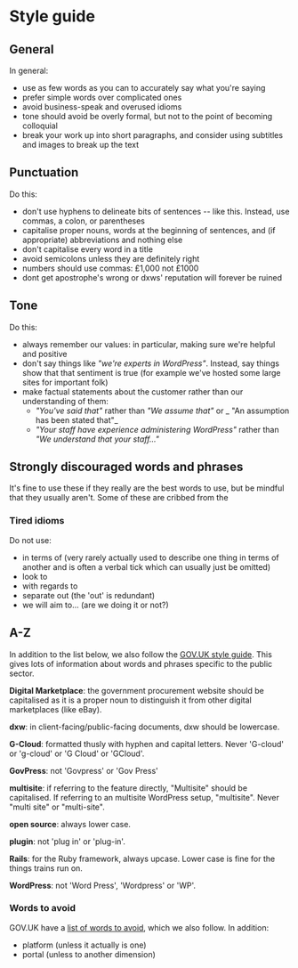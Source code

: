 # Style guide

## General

In general:

* use as few words as you can to accurately say what you're saying
* prefer simple words over complicated ones
* avoid business-speak and overused idioms
* tone should avoid be overly formal, but not to the point of becoming colloquial
* break your work up into short paragraphs, and consider using subtitles and
  images to break up the text

## Punctuation

Do this:

* don't use hyphens to delineate bits of sentences -- like this. Instead, use
  commas, a colon, or parentheses
* capitalise proper nouns, words at the beginning of sentences, and
  (if appropriate) abbreviations and nothing else
* don't capitalise every word in a title
* avoid semicolons unless they are definitely right
* numbers should use commas: £1,000 not £1000
* dont get apostrophe's wrong or dxws' reputation will forever be ruined

## Tone

Do this:

* always remember our values: in particular, making sure we're helpful and
  positive
* don't say things like _"we're experts in WordPress"_. Instead, say things show
  that that sentiment is true (for example we've hosted some large sites for
  important folk)
* make factual statements about the customer rather than our understanding of
  them:
  * _"You've said that"_ rather than _"We assume that"_ or _
    "An assumption has been stated that"_
  * _"Your staff have experience administering WordPress"_ rather than
    _"We understand that your staff..."_

## Strongly discouraged words and phrases

It's fine to use these if they really are the best words to use, but be mindful
that they usually aren't. Some of these are cribbed from the

<!-- vale Dxw.TiredIdioms = NO -->
### Tired idioms

Do not use:
* in terms of (very rarely actually used to describe one thing in terms of
  another and is often a verbal tick which can usually just be omitted)
* look to
* with regards to
* separate out (the 'out' is redundant)
* we will aim to... (are we doing it or not?)

<!-- vale Dxw.TiredIdioms = YES -->

## A-Z

In addition to the list below, we also follow the [GOV.UK style guide](https://www.gov.uk/guidance/style-guide/a-to-z-of-gov-uk-style).
This gives lots of information about words and phrases specific to the public
sector.

<!-- vale Dxw.DigitalMarketplace = NO -->

**Digital Marketplace**: the government procurement website should be
capitalised as it is a proper noun to distinguish it from other digital
marketplaces (like eBay).

<!-- vale Dxw.DigitalMarketplace = YES -->

<!-- vale Dxw.Dxw = NO -->

**dxw**: in client-facing/public-facing documents, dxw should be lowercase.

<!-- vale Dxw.Dxw = YES -->

<!-- vale Dxw.GCloud = NO -->

**G-Cloud**: formatted thusly with hyphen and capital letters. Never 'G-cloud'
or 'g-cloud' or 'G Cloud' or 'GCloud'.

<!-- vale Dxw.GCloud = YES -->

<!-- vale Dxw.GovPress = NO -->

**GovPress**: not 'Govpress' or 'Gov Press'

<!-- vale Dxw.GovPress = YES -->

<!-- vale Dxw.Multisite = NO -->

**multisite**: if referring to the feature directly, "Multisite" should be
capitalised. If referring to an multisite WordPress setup, "multisite". Never
"multi site" or "multi-site".

<!-- vale Dxw.Multisite = YES -->

**open source**: always lower case.

<!-- vale Dxw.Plugin = NO -->

**plugin**: not 'plug in' or 'plug-in'.

<!-- vale Dxw.Plugin = YES -->

**Rails**: for the Ruby framework, always upcase. Lower case is fine for the
things trains run on.

<!-- vale Dxw.WordPress = NO -->

**WordPress**: not 'Word Press', 'Wordpress' or 'WP'.

<!-- vale Dxw.WordPress = YES -->

### Words to avoid

GOV.UK have a [list of words to avoid](https://www.gov.uk/guidance/style-guide/a-to-z-of-gov-uk-style#words-to-avoid),
which we also follow. In addition:

* platform (unless it actually is one)
* portal (unless to another dimension)
